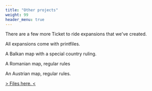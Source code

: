 ```yaml
---
title: "Other projects"
weight: 99
header_menu: true
---
```


There are a few more Ticket to ride expansions that we've created.

All expansions come with printfiles.


A Balkan map with a special country ruling.

A Romanian map, regular rules

An Austrian map, regular rules.


[> Files here. <](https://bit.ly/erminezugumzugother)
